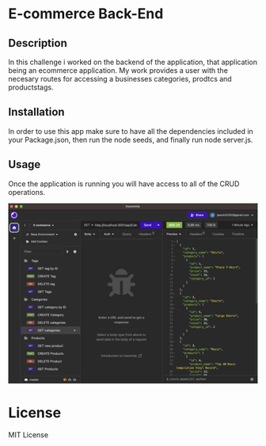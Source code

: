 # E-commerce Back-End

## Description

In this challenge i worked on the backend of the application, that application being an ecommerce application. My work provides a user with the necesary routes for accessing a businesses categories, prodtcs and productstags. 

## Installation 

In order to use this app make sure to have all the dependencies included in your Package.json, then run the node seeds, and finally run node server.js. 

## Usage 

Once the application is running you will have access to all of the CRUD operations.

![CRUD Operations](./images/CRUD%20ops.png)


# License 
MIT License
